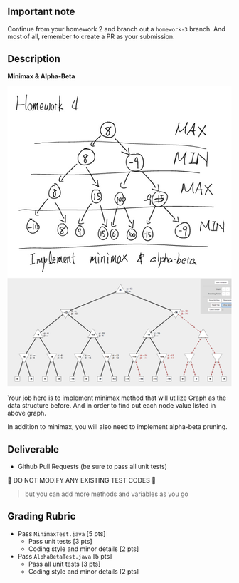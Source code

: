 ## Important note

Continue from your homework 2 and branch out a `homework-3` branch. And most of all, remember to create a PR as your submission.

## Description

**Minimax & Alpha-Beta**

![Minimax](imgs/homework-3-minimax.png)
![Alpha-beta](imgs/homework-3-alpha-beta.png)

Your job here is to implement minimax method that will utilize Graph as the data structure before. And in order to find out each node value listed in above graph.

In addition to minimax, you will also need to implement alpha-beta pruning.

## Deliverable

* Github Pull Requests (be sure to pass all unit tests)

:no_entry_sign: DO NOT MODIFY ANY EXISTING TEST CODES :no_entry_sign:

> but you can add more methods and variables as you go

## Grading Rubric

* Pass `MinimaxTest.java` [5 pts]
    * Pass unit tests [3 pts]
    * Coding style and minor details [2 pts]
* Pass `AlphaBetaTest.java` [5 pts]
    * Pass all unit tests [3 pts]
    * Coding style and minor details [2 pts]
